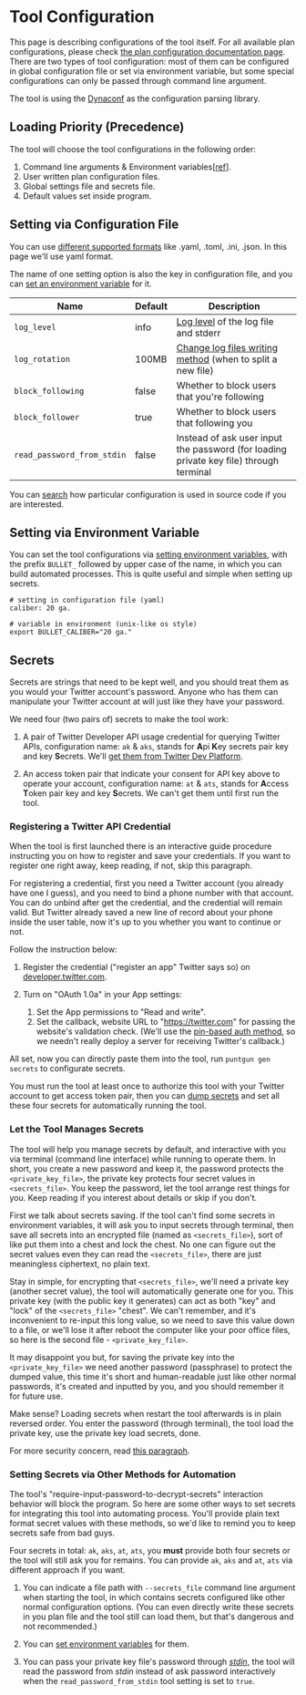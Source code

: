 # Tool Configuration

This page is describing configurations of the tool itself.
For all available plan configurations, please check [the plan configuration documentation page](plan-configuration.md).
There are two types of tool configuration:
most of them can be configured in global configuration file or set via environment variable,
but some special configurations can only be passed through command line argument.

The tool is using the [Dynaconf](https://www.dynaconf.com/) as the configuration parsing library.

## Loading Priority (Precedence)

The tool will choose the tool configurations in the following order:

1. Command line arguments & Environment variables[[ref](https://www.dynaconf.com/envvars/)].
2. User written plan configuration files.
3. Global settings file and secrets file.
4. Default values set inside program.

## Setting via Configuration File

You can use [different supported formats](https://www.dynaconf.com/settings_files/#supported-formats)
like .yaml, .toml, .ini, .json. In this page we'll use yaml format.

The name of one setting option is also the key in configuration file,
and you can [set an environment variable](#setting-via-environment-variable) for it.

| Name                       | Default | Description                                                                                                                |
|----------------------------|---------|----------------------------------------------------------------------------------------------------------------------------|
| `log_level`                | info    | [Log level](https://loguru.readthedocs.io/en/stable/api/logger.html#levels) of the log file and stderr                     |
| `log_rotation`             | 100MB   | [Change log files writing method](https://loguru.readthedocs.io/en/stable/api/logger.html#file) (when to split a new file) |
| `block_following`          | false   | Whether to block users that you're following                                                                               |
| `block_follower`           | true    | Whether to block users that following you                                                                                  |
| `read_password_from_stdin` | false   | Instead of ask user input the password (for loading private key file) through terminal                                     |

You can [search](https://github.com/search?q=%22settings.get%22+%22plans%22+repo%3Aboholder%2Fpuntgun+in%3Afile&type=code)
how particular configuration is used in source code if you are interested.

## Setting via Environment Variable

You can set the tool configurations via [setting environment variables](https://www.dynaconf.com/envvars/),
with the prefix `BULLET_` followed by upper case of the name,
in which you can build automated processes.
This is quite useful and simple when setting up secrets.

```text
# setting in configuration file (yaml)
caliber: 20 ga.

# variable in environment (unix-like os style)
export BULLET_CALIBER="20 ga."
```

## Secrets

Secrets are strings that need to be kept well,
and you should treat them as you would your Twitter account's password.
Anyone who has them can manipulate your Twitter account at will just like they have your password.

We need four (two pairs of) secrets to make the tool work:

1. A pair of Twitter Developer API usage credential for querying Twitter APIs,
   configuration name: `ak` & `aks`, stands for **A**pi **K**ey secrets pair key and key **S**ecrets.
   We'll [get them from Twitter Dev Platform](#registering-a-twitter-api-credential).

2. An access token pair that indicate your consent for API key above to operate your account,
   configuration name: `at` & `ats`, stands for **A**ccess **T**oken pair key and key **S**ecrets.
   We can't get them until first run the tool.

### Registering a Twitter API Credential

When the tool is first launched there is an interactive guide procedure
instructing you on how to register and save your credentials.
If you want to register one right away, keep reading, if not, skip this paragraph.

For registering a credential, first you need a Twitter account (you already have one I guess),
and you need to bind a phone number with that account. You can do unbind after get the credential,
and the credential will remain valid.
But Twitter already saved a new line of record about your phone inside the user table,
now it's up to you whether you want to continue or not.

Follow the instruction below:

1. Register the credential ("register an app" Twitter says so) on [developer.twitter.com](https://developer.twitter.com/en).

2. Turn on "OAuth 1.0a" in your App settings:
    1. Set the App permissions to "Read and write".
    2. Set the callback, website URL to "https://twitter.com" for passing the website's validation check.
       (We'll use the [pin-based auth method](https://developer.twitter.com/en/docs/authentication/oauth-1-0a/pin-based-oauth),
       so we needn't really deploy a server for receiving Twitter's callback.)

All set, now you can directly paste them into the tool, run `puntgun gen secrets` to configurate secrets.

You must run the tool at least once to authorize this tool
with your Twitter account to get access token pair,
then you can [dump secrets]() and set all these four secrets for automatically running the tool.

### Let the Tool Manages Secrets

The tool will help you manage secrets by default, and interactive with you via terminal
(command line interface) while running to operate them.
In short, you create a new password and keep it, the password protects the `<private_key_file>`,
the private key protects four secret values in `<secrets_file>`.
You keep the password, let the tool arrange rest things for you.
Keep reading if you interest about details or skip if you don't.

First we talk about secrets saving. If the tool can't find some secrets in environment variables,
it will ask you to input secrets through terminal, then save all secrets into an encrypted file
(named as `<secrets_file>`), sort of like put them into a chest and lock the chest.
No one can figure out the secret values even they can read the `<secrets_file>`,
there are just meaningless ciphertext, no plain text.

Stay in simple, for encrypting that `<secrets_file>`, we'll need a private key (another secret value),
the tool will automatically generate one for you.
This private key (with the public key it generates) can act as both "key" and "lock" of the `<secrets_file>` "chest".
We can't remember, and it's inconvenient to re-input this long value,
so we need to save this value down to a file,
or we'll lose it after reboot the computer like your poor office files,
so here is the second file - `<private_key_file>`.

It may disappoint you but, for saving the private key into the `<private_key_file>`
we need another password (passphrase) to protect the dumped value,
this time it's short and human-readable just like other normal passwords,
it's created and inputted by you, and you should remember it for future use.

Make sense? Loading secrets when restart the tool afterwards is in plain reversed order.
You enter the password (through terminal), the tool load the private key,
use the private key load secrets, done.

For more security concern, read [this paragraph](https://boholder.github.io/puntgun#details-about-secrets-encryption-and-usage).

### Setting Secrets via Other Methods for Automation

The tool's "require-input-password-to-decrypt-secrets" interaction behavior will block the program.
So here are some other ways to set secrets for integrating this tool into automating process.
You'll provide plain text format secret values with these methods,
so we'd like to remind you to keep secrets safe from bad guys.

Four secrets in total: `ak`, `aks`, `at`, `ats`, you **must** provide both four secrets
or the tool will still ask you for remains. You can provide `ak`, `aks` and `at`, `ats`
via different approach if you want.

1. You can indicate a file path with `--secrets_file` command line argument when starting the tool,
   in which contains secrets configured like other normal configuration options.
   (You can even directly write these secrets in you plan file and the tool still can load them,
   but that's dangerous and not recommended.)

2. You can [set environment variables](#setting-via-environment-variable) for them.

3. You can pass your private key file's password through *[stdin](https://en.wikipedia.org/wiki/Standard_streams)*,
   the tool will read the password from *stdin* instead of ask password interactively
   when the `read_password_from_stdin` tool setting is set to `true`.
